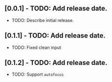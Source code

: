 ## [0.0.1] - TODO: Add release date.

* TODO: Describe initial release.

## [0.1.1] - TODO: Add release date.

* TODO: Fixed clean input


## [0.1.2] - TODO: Add release date.

* TODO: Support `autofocus`